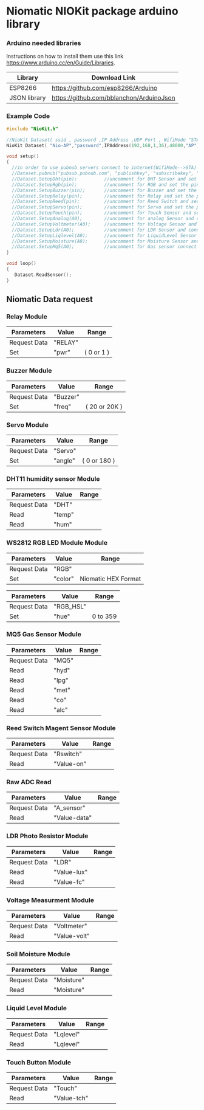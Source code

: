 # Niomatic NIOKit package arduino library


### Arduino needed libraries
Instructions on how to install them use this link https://www.arduino.cc/en/Guide/Libraries.

| Library | Download Link |
| ------ | ------ |
| ESP8266 | https://github.com/esp8266/Arduino |
| JSON library | https://github.com/bblanchon/ArduinoJson |

### Example Code
```C
#include "NioKit.h"

//NioKit Dataset( ssid , password ,IP Address ,UDP Port , WifiMode "STA" or "AP")
NioKit Dataset( "Nio-AP","password",IPAddress(192,168,1,36),48000,"AP");  

void setup()
{  
  //in order to use pubnub servers connect to internet(WifiMode-->STA) and enter your pubnub publishkey and subscribekey below. 
  //Dataset.pubnub("pubsub.pubnub.com", "publishkey", "subscribekey", "channel name");      //uncomment for pubnub service
  //Dataset.SetupDht(pin);          //uncomment for DHT Sensor and set the pin
  //Dataset.SetupRgb(pin);          //uncomment for RGB and set the pin
  //Dataset.SetupBuzzer(pin);       //uncomment for Buzzer and set the pin
  //Dataset.SetupRelay(pin);        //uncomment for Relay and set the pin
  //Dataset.SetupReed(pin);         //uncomment for Reed Switch and set the pin
  //Dataset.SetupServo(pin);        //uncomment for Servo and set the pin
  //Dataset.SetupTouch(pin);        //uncomment for Touch Sensor and set the pin
  //Dataset.SetupAnalog(A0);        //uncomment for analog Sensor and connect it to A0
  //Dataset.SetupVoltmeter(A0);     //uncomment for Voltage Sensor and connect it to A0
  //Dataset.SetupLdr(A0);           //uncomment for LDR Sensor and connect it to A0
  //Dataset.SetupLiqlevel(A0);      //uncomment for LiquidLevel Sensor and connect it to A0
  //Dataset.SetupMoisture(A0);      //uncomment for Moisture Sensor and connect it to A0
  //Dataset.SetupMq5(A0);           //uncomment for Gas sensor connect it to A0
}

void loop()
{
   Dataset.ReadSensor();    
}
```
## Niomatic Data request

### Relay Module
| Parameters | Value | Range |
| ------ | ------ | ------ |
| Request Data | "RELAY" | |
| Set | "pwr" | ( 0 or 1 ) |

### Buzzer Module
| Parameters | Value | Range |
| ------ | ------ | ------ |
| Request Data | "Buzzer" | |
| Set | "freq" | ( 20 or 20K ) |

### Servo Module
| Parameters | Value | Range |
| ------ | ------ | ------ |
| Request Data | "Servo" | |
| Set | "angle" | ( 0 or 180 ) |

### DHT11 humidity sensor Module
| Parameters | Value | Range |
| ------ | ------ | ------ |
| Request Data | "DHT" | |
| Read | "temp" |  |
| Read | "hum" |  |

### WS2812 RGB LED Module Module
| Parameters | Value | Range |
| ------ | ------ | ------ |
| Request Data | "RGB" | |
| Set | "color" | Niomatic HEX Format |

| Parameters | Value | Range |
| ------ | ------ | ------ |
| Request Data | "RGB_HSL" | |
| Set | "hue" | 0 to 359 |

### MQ5 Gas Sensor Module
| Parameters | Value | Range |
| ------ | ------ | ------ |
| Request Data | "MQ5" | |
| Read | "hyd" |  |
| Read | "lpg" |  |
| Read | "met" |  |
| Read | "co" |  |
| Read | "alc" |  |

### Reed Switch Magent Sensor Module
| Parameters | Value | Range |
| ------ | ------ | ------ |
| Request Data | "Rswitch" | |
| Read | "Value-on" |  |

### Raw ADC Read
| Parameters | Value | Range |
| ------ | ------ | ------ |
| Request Data | "A_sensor" | |
| Read | "Value-data" |  |

### LDR Photo Resistor Module
| Parameters | Value | Range |
| ------ | ------ | ------ |
| Request Data | "LDR" | |
| Read | "Value-lux" |  |
| Read | "Value-fc" |  |

### Voltage Measurment Module
| Parameters | Value | Range |
| ------ | ------ | ------ |
| Request Data | "Voltmeter" | |
| Read | "Value-volt" |  |

### Soil Moisture Module
| Parameters | Value | Range |
| ------ | ------ | ------ |
| Request Data | "Moisture" | |
| Read | "Moisture" |  |

### Liquid Level Module
| Parameters | Value | Range |
| ------ | ------ | ------ |
| Request Data | "Lqlevel" | |
| Read | "Lqlevel" |  |

### Touch Button Module
| Parameters | Value | Range |
| ------ | ------ | ------ |
| Request Data | "Touch" | |
| Read | "Value-tch" |  |

